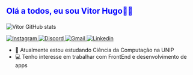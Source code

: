 ## <p style="color: blue">Olá a todos, eu sou Vitor Hugo🧑‍💻</p>

![Vitor GitHub stats](https://github-readme-stats.vercel.app/api?username=VitorHugo05&show_icons=true&theme=midnight-purple)

<a href="https://instagram.com/revitorhugo" target="_blank">
<img alt='Instagram' src='https://img.shields.io/badge/Instagram-100000?style=for-the-badge&logo=Instagram&logoColor=white&labelColor=000000&color=black'/>
</a>

<a href="https://discord.com/users/350057948925657102" target="_blank">
<img alt='Discord' src='https://img.shields.io/badge/Discord-100000?style=for-the-badge&logo=Discord&logoColor=white&labelColor=000000&color=black'/>
</a>

<a href = "mailto:vitorhugo.pozzi@gmail.com">
  <img alt='Gmail' src='https://img.shields.io/badge/GMAIl-100000?style=for-the-badge&logo=Gmail&logoColor=white&labelColor=000000&color=black'/>
</a>

<a href="https://www.linkedin.com/in/vitor-hugo-9bb892267/" target="_blank">
  <img alt='Linkedin' src='https://img.shields.io/badge/Linkedin-100000?style=for-the-badge&logo=Linkedin&logoColor=white&labelColor=000000&color=black'/>
</a> 
  
</div>

- 🌱 Atualmente estou estudando Ciência da Computação na UNIP
- 💻 Tenho interesse em trabalhar com FrontEnd e desenvolvimento de apps
